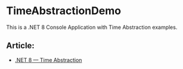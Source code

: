 # TimeAbstractionDemo
This is a .NET 8 Console Application with Time Abstraction examples.

## Article:
- [.NET 8 — Time Abstraction](https://henriquesd.medium.com/net-8-time-abstraction-95b1bdc04605)

